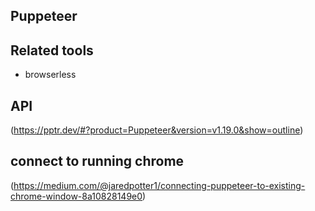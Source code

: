 Puppeteer
--------------

## Related tools

- browserless

## API

(https://pptr.dev/#?product=Puppeteer&version=v1.19.0&show=outline)

## connect to running chrome
(https://medium.com/@jaredpotter1/connecting-puppeteer-to-existing-chrome-window-8a10828149e0)